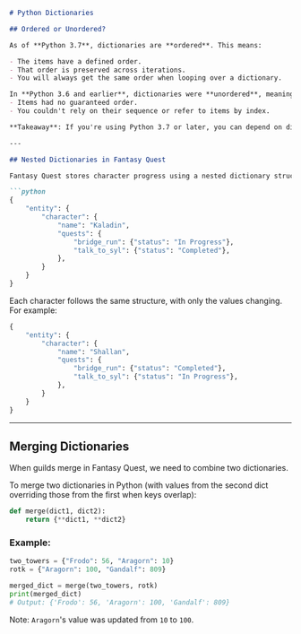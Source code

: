 

````markdown
# Python Dictionaries

## Ordered or Unordered?

As of **Python 3.7**, dictionaries are **ordered**. This means:

- The items have a defined order.
- That order is preserved across iterations.
- You will always get the same order when looping over a dictionary.

In **Python 3.6 and earlier**, dictionaries were **unordered**, meaning:
- Items had no guaranteed order.
- You couldn't rely on their sequence or refer to items by index.

**Takeaway**: If you're using Python 3.7 or later, you can depend on dictionary order.

---

## Nested Dictionaries in Fantasy Quest

Fantasy Quest stores character progress using a nested dictionary structure:

```python
{
    "entity": {
        "character": {
            "name": "Kaladin",
            "quests": {
                "bridge_run": {"status": "In Progress"},
                "talk_to_syl": {"status": "Completed"},
            },
        }
    }
}
````

Each character follows the same structure, with only the values changing. For example:

```python
{
    "entity": {
        "character": {
            "name": "Shallan",
            "quests": {
                "bridge_run": {"status": "Completed"},
                "talk_to_syl": {"status": "In Progress"},
            },
        }
    }
}
```

---

## Merging Dictionaries

When guilds merge in Fantasy Quest, we need to combine two dictionaries.

To merge two dictionaries in Python (with values from the second dict overriding those from the first when keys overlap):

```python
def merge(dict1, dict2):
    return {**dict1, **dict2}
```

### Example:

```python
two_towers = {"Frodo": 56, "Aragorn": 10}
rotk = {"Aragorn": 100, "Gandalf": 809}

merged_dict = merge(two_towers, rotk)
print(merged_dict)
# Output: {'Frodo': 56, 'Aragorn': 100, 'Gandalf': 809}
```

Note: `Aragorn`'s value was updated from `10` to `100`.

